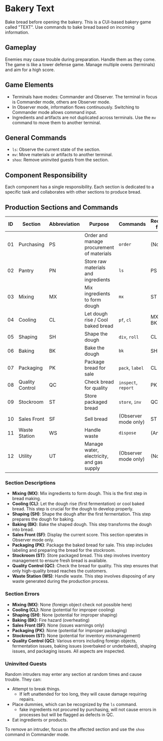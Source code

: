 # Bakery Text

Bake bread before opening the bakery. This is a CUI-based bakery game called "TEXT". Use commands to bake bread based on incoming information.

## Gameplay

Enemies may cause trouble during preparation. Handle them as they come. The game is like a tower defense game. Manage multiple ovens (terminals) and aim for a high score.

## Game Elements

- Terminals have modes: Commander and Observer. The terminal in focus is Commander mode, others are Observer mode.
- In Observer mode, information flows continuously. Switching to Commander mode allows command input.
- Ingredients and artifacts are not duplicated across terminals. Use the `mv` command to move them to another terminal.

## General Commands

- `ls`: Observe the current state of the section.
- `mv`: Move materials or artifacts to another terminal.
- `shoo`: Remove uninvited guests from the section.

## Component Responsibility

Each component has a single responsibility. Each section is dedicated to a specific task and collaborates with other sections to produce bread.

## Production Sections and Commands

| ID  | Section         | Abbreviation | Purpose                                   | Commands             | Receives from |
| --- | --------------- | ------------ | ----------------------------------------- | -------------------- | ------------- |
| 01  | Purchasing      | PS           | Order and manage procurement of materials | `order`              | (None)        |
| 02  | Pantry          | PN           | Store raw materials and ingredients       | `ls`                 | PS            |
| 03  | Mixing          | MX           | Mix ingredients to form dough             | `mx`                 | ST            |
| 04  | Cooling         | CL           | Let dough rise / Cool baked bread         | `pf`, `cl`           | MX, SH, BK    |
| 05  | Shaping         | SH           | Shape the dough                           | `div`, `roll`        | CL            |
| 06  | Baking          | BK           | Bake the dough                            | `bk`                 | SH            |
| 07  | Packaging       | PK           | Package bread for sale                    | `pack`, `label`      | CL            |
| 08  | Quality Control | QC           | Check bread for quality                   | `inspect`, `report`  | PK            |
| 09  | Stockroom       | ST           | Store packaged bread                      | `store`, `inv`       | QC            |
| 10  | Sales Front     | SF           | Sell bread                                | (Observer mode only) | ST            |
| 11  | Waste Station   | WS           | Handle waste                              | `dispose`            | (Any)         |
| 12  | Utility         | UT           | Manage water, electricity, and gas supply | (Observer mode only) | (None)        |

### Section Descriptions

- **Mixing (MX)**: Mix ingredients to form dough. This is the first step in bread making.
- **Cooling (CL)**: Let the dough rise (first fermentation) or cool baked bread. This step is crucial for the dough to develop properly.
- **Shaping (SH)**: Shape the dough after the first fermentation. This step prepares the dough for baking.
- **Baking (BK)**: Bake the shaped dough. This step transforms the dough into bread.
- **Sales Front (SF)**: Display the current score. This section operates in Observer mode only.
- **Packaging (PK)**: Package the baked bread for sale. This step includes labeling and preparing the bread for the stockroom.
- **Stockroom (ST)**: Store packaged bread. This step involves inventory management to ensure fresh bread is available.
- **Quality Control (QC)**: Check the bread for quality. This step ensures that only high-quality bread reaches the customers.
- **Waste Station (WS)**: Handle waste. This step involves disposing of any waste generated during the production process.

### Section Errors

- **Mixing (MX)**: None (foreign object check not possible here)
- **Cooling (CL)**: None (potential for improper cooling)
- **Shaping (SH)**: None (potential for improper shaping)
- **Baking (BK)**: Fire hazard (overheating)
- **Sales Front (SF)**: None (issues warnings only)
- **Packaging (PK)**: None (potential for improper packaging)
- **Stockroom (ST)**: None (potential for inventory mismanagement)
- **Quality Control (QC)**: Various errors including foreign objects, fermentation issues, baking issues (overbaked or underbaked), shaping issues, and packaging issues. All aspects are inspected.

### Uninvited Guests

Random intruders may enter any section at random times and cause trouble. They can:

- Attempt to break things.
  - If left unattended for too long, they will cause damage requiring repairs.
- Place dummies, which can be recognized by the `ls` command.
  - fake ingredients not procured by purchasing, will not cause errors in processes but will be flagged as defects in QC.
- Eat ingredients or products.

To remove an intruder, focus on the affected section and use the `shoo` command in Commander mode.
